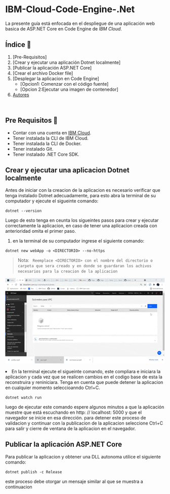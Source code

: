 # IBM-Cloud-Code-Engine-.Net

La presente guía está enfocada en el despliegue de una aplicación web basica de ASP.NET Core en Code Engine de *IBM Cloud*.
<br />

## Índice  📰
1. [Pre-Requisitos]
2. [Crear y ejecutar una aplicación Dotnet localmente]
3. [Publicar la aplicación ASP.NET Core]
4. [Crear el archivo Docker file]
5. [Desplegar la aplicacion en Code Engine]
    * [Opcion1: Comenzar con el código fuente]
    * [Opcion 2:Ejecutar una imagen de contenedor]
9. [Autores](#autores-black_nib)
<br />

## Pre Requisitos :pencil:
* Contar con una cuenta en <a href="https://cloud.ibm.com/"> IBM Cloud</a>.
* Tener instalada la CLI de IBM Cloud.
* Tener instalada la CLI de Docker.
* Tener instalado Git.
* Tener instalado .NET Core SDK.

## Crear y ejecutar una aplicacion Dotnet localmente

Antes de iniciar con la creacion de la aplicacion es necesario verificar que tenga instalado Dotnet adecuadamente, para esto abra la terminal de su computador y ejecute el sigueinte comando:
```
dotnet --version
```
Luego de esto tenga en ceunta los sigueintes pasos para crear y ejecutar correctamente la aplicacion, en caso de tener una aplicacion creada con anterioridad omita el primer paso.
1. en la terminal de su computador ingrese el siguiente comando:
```
dotnet new webApp -o <DIRECTORIO> --no-https
```
> Nota: ` Reemplace <DIRECTORIO> con el nombre del directorio o carpeta que sera creado y en donde se guardaran los achivos necesarios para la creacion de la aplicacion`


<p align="center"><img width="700" src="https://github.com/emeloibmco/VPC-Despliegue-VSI-Acceso-SSH/blob/main/Imagenes/subnet.gif"></p
https://github.com/emeloibmco/IBM-Cloud-Code-Engine-.Net/blob/d45c6e4f41bf583c937003335693f2d885ac4617/Images/aplicacion.png

2. En la terminal ejecute el sigueinte comando, este compliara e iniciara la aplicacion y cada vez que se realicen cambios en el codigo base de esta la reconstruira y reniniciara. Tenga en cuenta que puede detener la aplicacion en cualquier momento seleccioanndo Ctrl+C.
```
dotnet watch run
```
  luego de ejecutar este comando espere algunos minutos a que la aplicación muestre que está escuchando en http: // localhost: 5000 y que el navegador se inicie en esa dirección. para detener este proceso de validacion y continuar con la publicacion de la aplicacion seleccione Ctrl+C para salir y cierre de ventana de la aplicacion en el navegador.

## Publicar la aplicación ASP.NET Core

Para publicar la aplicacion y obtener una DLL autonoma utilice el siguiente comando:
```
dotnet publish -c Release 
```
este proceso debe otorgar un mensaje similar al que se muestra a continuacion 

